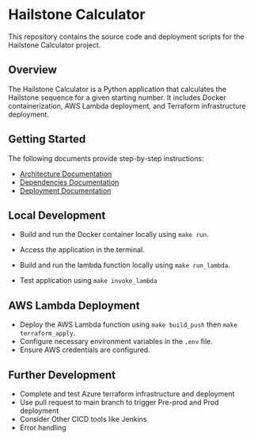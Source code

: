 # Hailstone Calculator

This repository contains the source code and deployment scripts for the Hailstone Calculator project.

## Overview

The Hailstone Calculator is a Python application that calculates the Hailstone sequence for a given starting number. It includes Docker containerization, AWS Lambda deployment, and Terraform infrastructure deployment.

## Getting Started

The following documents provide step-by-step instructions:

- [Architecture Documentation](./docs/Architecture/architecture.md)
- [Dependencies Documentation](./docs/Dependencies/dependencies.md)
- [Deployment Documentation](./docs/Deployment/deployment.md)

## Local Development

- Build and run the Docker container locally using `make run`.
- Access the application in the terminal.


- Build and run the lambda function locally using `make run_lambda`.
- Test application using `make invoke_lambda`

## AWS Lambda Deployment

- Deploy the AWS Lambda function using `make build_push` then `make terraform_apply`.
- Configure necessary environment variables in the `.env` file.
- Ensure AWS credentials are configured.


## Further Development

- Complete and test Azure terraform infrastructure and deployment
- Use pull request to main branch to trigger Pre-prod and Prod deployment
- Consider Other CICD tools like Jenkins 
- Error handling

